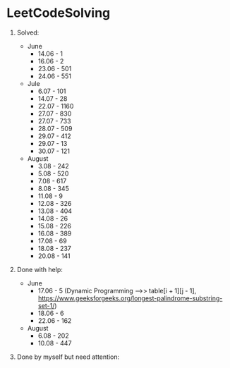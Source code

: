 # LeetCodeSolving
1. Solved:
    - June
        - 14.06 - 1
        - 16.06 - 2
        - 23.06 - 501
        - 24.06 - 551
    - Jule
        - 6.07 - 101
        - 14.07 - 28
        - 22.07 - 1160
        - 27.07 - 830
        - 27.07 - 733
        - 28.07 - 509
        - 29.07 - 412
        - 29.07 - 13
        - 30.07 - 121
    - August
        - 3.08 - 242
        - 5.08 - 520
        - 7.08 - 617
        - 8.08 - 345
        - 11.08 - 9
        - 12.08 - 326
        - 13.08 - 404
        - 14.08 - 26
        - 15.08 - 226
        - 16.08 - 389
        - 17.08 - 69
        - 18.08 - 237
        - 20.08 - 141

2. Done with help:
    - June
        - 17.06 - 5 (Dynamic Programming -->> table[i + 1][j - 1], https://www.geeksforgeeks.org/longest-palindrome-substring-set-1/)
        - 18.06 - 6
        - 22.06 - 162
    - August
        - 6.08 - 202
        - 10.08 - 447

3. Done by myself but need attention: